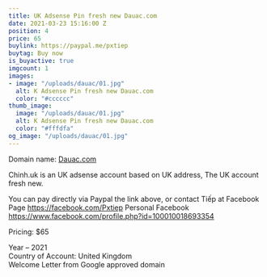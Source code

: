 ```yaml
---
title: UK Adsense Pin fresh new Dauac.com
date: 2021-03-23 15:16:00 Z
position: 4
price: 65
buylink: https://paypal.me/pxtiep
buytag: Buy now
is_buyactive: true
imgcount: 1
images:
- image: "/uploads/dauac/01.jpg"
  alt: K Adsense Pin fresh new Dauac.com
  color: "#cccccc"
thumb_image:
  image: "/uploads/dauac/01.jpg"
  alt: K Adsense Pin fresh new Dauac.com
  color: "#fffdfa"
og_image: "/uploads/dauac/01.jpg"
---
```


Domain name: [Dauac.com](https://Dauac.com)

Chinh.uk is an UK adsense account based on UK address, The UK account fresh new.

You can pay directly via Paypal the link above, or contact Tiếp at
Facebook Page https://facebook.com/Pxtiep
Personal Facebook https://www.facebook.com/profile.php?id=100010018693354

Pricing: $65

Year – 2021 <br>
Country of Account: United Kingdom <br>
Welcome Letter from Google approved domain<br> 
